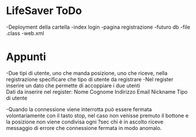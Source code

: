 # LifeSaver ToDo
-Deployment della cartella
  -index login
  -pagina registrazione
    -futuro db
    -file .class
    -web.xml 
    
# Appunti
-Due tipi di utente, uno che manda posizione, uno che riceve, nella registrazione specificare che tipo di utente da registrare
-Nel register inserire un dato che permette di accoppiare i due utenti                        
Dati da inserire nel register: 
Nome
Cognome
Indirizzo 
Email
Nickname
Tipo di utente

-Quando la connessione viene interrotta può essere fermata volontariamente con il tasto stop, nel caso non venisse premuto il bottone e la posizione non viene condivisa ogni 
?sec chi è in ascolto riceve messaggio di errore che connessione fermata in modo anomalo.
